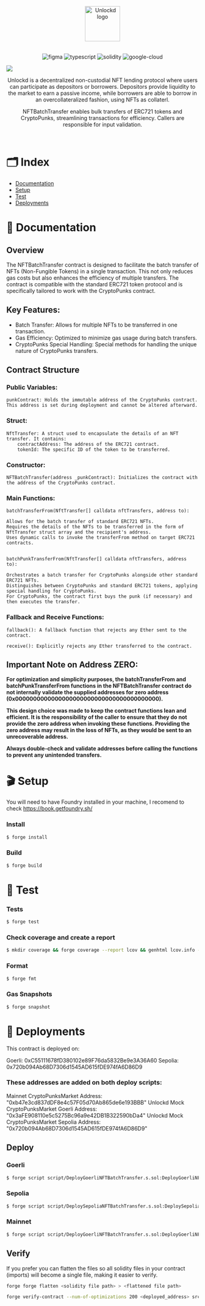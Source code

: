<p align="center" style="margin-bottom:32px">
  <a href="https://unlockd.finance">
    <img alt="Unlockd logo" src="https://miro.medium.com/max/660/1*YEp9mC_4sVUuFpBzatz3dQ.png" width="auto" height="92px" />
  </a>
  <!-- <a href="https://unlockd.finance">
    <img alt="Unlockd logo" src="https://halborn.com/wp-content/uploads/2021/10/audited-by-halborn-green.png.webp" width="auto" height="92px" />
  </a> -->
  
</p>

<p align="center">
    <img src="https://img.shields.io/badge/Figma-F24E1E?style=for-the-badge&logo=figma&logoColor=white" alt="figma"/>
    <img src="https://img.shields.io/badge/TypeScript-007ACC?style=for-the-badge&logo=typescript&logoColor=white" alt="typescript"/>   
    <img src="https://img.shields.io/badge/Solidity-e6e6e6?style=for-the-badge&logo=solidity&logoColor=black" alt="solidity"/>  
    <img src="https://img.shields.io/badge/Google_Cloud-4285F4?style=for-the-badge&logo=google-cloud&logoColor=white" alt="google-cloud"/>

[![](https://dcbadge.vercel.app/api/server/unlockd)](https://discord.gg/unlockd)

</p>

<p align="center">
Unlockd is a decentralized non-custodial NFT lending protocol where users can participate as depositors or borrowers. Depositors provide liquidity to the market to earn a passive income, while borrowers are able to borrow in an overcollateralized fashion, using NFTs as collaterl.
</p>

<p align="center">
NFTBatchTransfer enables bulk transfers of ERC721 tokens and CryptoPunks, streamlining transactions for efficiency. Callers are responsible for input validation.
</p>
<br/>

# 🗂️ Index

- [Documentation](#-documentation)
- [Setup](#-setup)
- [Test](#-test)
- [Deployments](#-deployments)


# 📝 Documentation

## Overview
The NFTBatchTransfer contract is designed to facilitate the batch transfer of NFTs (Non-Fungible Tokens) in a single transaction. This not only reduces gas costs but also enhances the efficiency of multiple transfers. The contract is compatible with the standard ERC721 token protocol and is specifically tailored to work with the CryptoPunks contract.

## Key Features:

- Batch Transfer: Allows for multiple NFTs to be transferred in one transaction.
- Gas Efficiency: Optimized to minimize gas usage during batch transfers.
- CryptoPunks Special Handling: Special methods for handling the unique nature of CryptoPunks transfers.

## Contract Structure

### Public Variables:
    punkContract: Holds the immutable address of the CryptoPunks contract. This address is set during deployment and cannot be altered afterward.

### Struct:
    NftTransfer: A struct used to encapsulate the details of an NFT transfer. It contains:
        contractAddress: The address of the ERC721 contract.
        tokenId: The specific ID of the token to be transferred.

### Constructor:
    NFTBatchTransfer(address _punkContract): Initializes the contract with the address of the CryptoPunks contract.

### Main Functions:

    batchTransferFrom(NftTransfer[] calldata nftTransfers, address to):
    
    Allows for the batch transfer of standard ERC721 NFTs.
    Requires the details of the NFTs to be transferred in the form of NftTransfer struct array and the recipient's address.
    Uses dynamic calls to invoke the transferFrom method on target ERC721 contracts.
    
    
    batchPunkTransferFrom(NftTransfer[] calldata nftTransfers, address to):
    
    Orchestrates a batch transfer for CryptoPunks alongside other standard ERC721 NFTs.
    Distinguishes between CryptoPunks and standard ERC721 tokens, applying special handling for CryptoPunks.
    For CryptoPunks, the contract first buys the punk (if necessary) and then executes the transfer.

### Fallback and Receive Functions:
    
    fallback(): A fallback function that rejects any Ether sent to the contract.
    
    receive(): Explicitly rejects any Ether transferred to the contract.

## Important Note on Address ZERO:

<div align="left">

**For optimization and simplicity purposes, the batchTransferFrom and batchPunkTransferFrom functions in the NFTBatchTransfer contract do not internally validate the supplied addresses for zero address (0x0000000000000000000000000000000000000000).**

**This design choice was made to keep the contract functions lean and efficient. It is the responsibility of the caller to ensure that they do not provide the zero address when invoking these functions. Providing the zero address may result in the loss of NFTs, as they would be sent to an unrecoverable address.**

**Always double-check and validate addresses before calling the functions to prevent any unintended transfers.**

</div>

# 🎬 Setup

You will need to have Foundry installed in your machine, I recomend to check https://book.getfoundry.sh/

### Install

```bash
$ forge install
```

### Build

```bash
$ forge build
```

# 🧪 Test

### Tests

```bash
$ forge test
```

### Check coverage and create a report

```bash
$ mkdir coverage && forge coverage --report lcov && genhtml lcov.info --branch-coverage --output-dir coverage
```

### Format

```bash
$ forge fmt
```

### Gas Snapshots

```bash
$ forge snapshot
```


# 🚀 Deployments

This contract is deployed on: 

Goerli: 0xC55111678fD380102e89F76da5832Be9e3A36A60
Sepolia: 0x720b094Ab68D7306d1545AD615fDE974fA6D86D9

### These addresses are added on both deploy scripts: 

Mainnet CryptoPunksMarket Address: "0xb47e3cd837dDF8e4c57F05d70Ab865de6e193BBB"
Unlockd Mock CryptoPunksMarket Goerli Address: "0x3aFE908110e5c5275Bc96a9e42DB1B322590bDa4"
Unlockd Mock CryptoPunksMarket Sepolia Address: "0x720b094Ab68D7306d1545AD615fDE974fA6D86D9"

## Deploy

### Goerli

```bash
$ forge script script/DeployGoerliNFTBatchTransfer.s.sol:DeployGoerliNFTBatchTransfer --rpc-url <your_rpc_url> --private-key <your_private_key> --broadcast -vvvv
```

### Sepolia

```bash
$ forge script script/DeploySepoliaNFTBatchTransfer.s.sol:DeploySepoliaNFTBatchTransfer --rpc-url <your_rpc_url> --private-key <your_private_key> --broadcast -vvvv
```

### Mainnet

```bash
$ forge script script/DeployGoerliNFTBatchTransfer.s.sol:DeployGoerliNFTBatchTransfer --rpc-url <your_rpc_url> --private-key <your_private_key> --broadcast -vvvv
```

## Verify

If you prefer you can flatten the files so all solidity files in your contract (imports) will become a single file, making it easier to verify.

```bash
forge forge flatten <solidity file path> > <flattened file path>
```

```bash
forge verify-contract --num-of-optimizations 200 <deployed_address> src/NFTBatchTransferFlattened.sol:NFTBatchTransfer --etherscan-api-key <etherscan_api_key> --chain <chainId>
```
